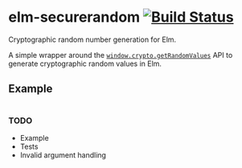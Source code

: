 # elm-securerandom [![Build Status](https://travis-ci.org/blacktaxi/elm-securerandom.svg)](https://travis-ci.org/blacktaxi/elm-securerandom)

Cryptographic random number generation for Elm.

A simple wrapper around the [`window.crypto.getRandomValues`](https://developer.mozilla.org/en-US/docs/Web/API/RandomSource/getRandomValues)
API to generate cryptographic random values in Elm.

## Example

```elm
```

### TODO

-   Example
-   Tests
-   Invalid argument handling
